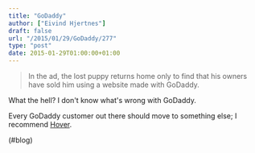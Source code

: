 ```yaml
---
title: "GoDaddy"
author: ["Eivind Hjertnes"]
draft: false
url: "/2015/01/29/GoDaddy/277"
type: "post"
date: 2015-01-29T01:00:00+01:00
---
```


> In the ad, the lost puppy returns home only to find that his owners
> have sold him using a website made with GoDaddy.

What the hell? I don't know what's wrong with GoDaddy.

Every GoDaddy customer out there should move to something else; I
recommend [Hover](http://hover.com).

(#blog)
